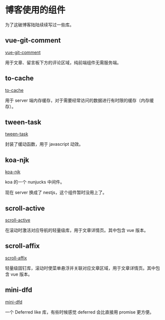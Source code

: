 # 博客使用的组件

为了这破博客陆陆续续写过一些库。

## vue-git-comment

[vue-git-comment](https://github.com/shalldie/vue-git-comment)

用于文章、留言板下方的评论区域，纯前端组件无需服务端。

## to-cache

[to-cache](https://github.com/shalldie/to-cache)

用于 server 端内存缓存，对于需要经常访问的数据进行有时限的缓存（内存缓存）。

## tween-task

[tween-task](tween-task)

封装了缓动函数，用于 javascript 动效。

## koa-njk

[koa-njk](https://github.com/shalldie/koa-njk)

koa 的一个 nunjucks 中间件。

现在 server 换成了 nestjs，这个组件暂时没用上了。

## scroll-active

[scroll-active](https://github.com/shalldie/scroll-active)

在滚动时激活对应导航的轻量级库，用于文章详情页。其中包含 vue 版本。

## scroll-affix

[scroll-affix](https://github.com/shalldie/scroll-affix)

轻量级固钉库，滚动时使菜单悬浮并关联对应文章区域，用于文章详情页。其中包含 vue 版本。

## mini-dfd

[mini-dfd](https://github.com/shalldie/mini-dfd)

一个 Deferred like 库，有些时候感觉 deferred 会比直接用 promise 更方便。
